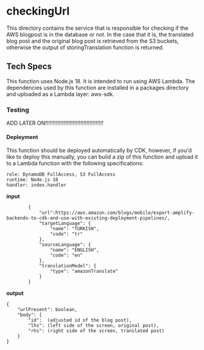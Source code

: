 # checkingUrl

This directory contains the service that is responsible for checking if the AWS blogpost is in the database or not. In the case that it is, the translated blog post and the original blog post is retrieved from the S3 buckets, otherwise the output of storingTranslation function is returned. 

## Tech Specs
This function uses Node.js 18. It is intended to run using AWS Lambda. The dependencies used by this function are installed in a packages directory and uploaded as a Lambda layer: aws-sdk. 

### Testing
ADD LATER ON!!!!!!!!!!!!!!!!!!!!!!!!!!!!!!!!!!!!!!

#### Deployment

This function should be deployed automatically by CDK, however, if you'd like to deploy this manually, you can build a zip of this function and upload it to a Lambda function with the following specifications:

```     
role: DynamoDB FullAccess, S3 FullAccess
runtime: Node.js 18
handler: index.handler
```

**input**

```
        {
            "url":https://aws.amazon.com/blogs/mobile/export-amplify-backends-to-cdk-and-use-with-existing-deployment-pipelines/,
            "targetLanguage": {
                "name": "TURKISH",
                "code": "tr"
            },
            "sourceLanguage": {
                "name": "ENGLISH",
                "code": "en"
            },
            "translationModel": {
                "type": "amazonTranslate"
            }
        }
```

**output**

```
{
    "urlPresent": boolean,
    "body": {
        "id":  (adjusted id of the blog post),
        "lhs": (left side of the screen, original post),
        "rhs": (right side of the screen, translated post)
    }
}
```